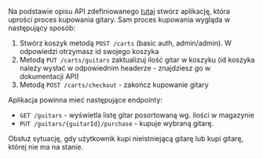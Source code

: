 Na podstawie opisu API zdefiniowanego [tutaj](https://guitars-shop.herokuapp.com/swagger-ui.html) stwórz aplikację,
która uprości proces kupowania gitary. Sam proces kupowania wygląda w następujący sposób:

1. Stwórz koszyk metodą `POST /carts` (basic auth, admin/admin). W odpowiedzi otrzymasz id swojego koszyka
2. Metodą `PUT /carts/guitars` zaktualizuj ilość gitar w koszyku (id koszyka należy wysłać w odpowiednim headerze -
   znajdziesz go w dokumentacji API)
3. Metodą `POST /carts/checkout` - zakończ kupowanie gitary

Aplikacja powinna mieć następujące endpointy:
- `GET /guitars` - wyświetla listę gitar posortowaną wg. ilości w magazynie
- `PUT /guitars/{guitarId}/purchase` - kupuje wybraną gitarę.

Obsłuż sytuację, gdy użytkownik kupi nieistniejącą gitarę lub kupi gitarę, której nie ma na stanie.
